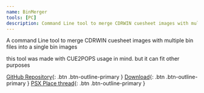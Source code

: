 ```yaml
---
name: BinMerger
tools: [PC]
description: Command Line tool to merge CDRWIN cuesheet images with multiple bin files into a single bin images
---
```


A command Line tool to merge CDRWIN cuesheet images with multiple bin files into a single bin images

this tool was made with CUE2POPS usage in mind. but it can fit other purposes

[GitHub Repository](https://github.com/israpps/BinMerger){: .btn .btn-outline-primary }
[Download](https://github.com/israpps/BinMerger/releases){: .btn .btn-outline-primary }
[PSX Place thread](https://www.psx-place.com/resources/binmerger.1246/){: .btn .btn-outline-primary }